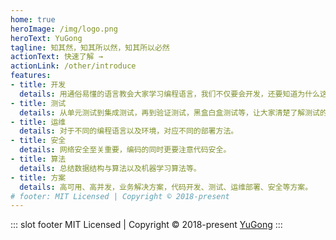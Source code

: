 ```yaml
---
home: true
heroImage: /img/logo.png
heroText: YuGong
tagline: 知其然，知其所以然，知其所以必然
actionText: 快速了解 →
actionLink: /other/introduce
features:
- title: 开发
  details: 用通俗易懂的语言教会大家学习编程语言，我们不仅要会开发，还要知道为什么这么开发。
- title: 测试
  details: 从单元测试到集成测试，再到验证测试，黑盒白盒测试等，让大家清楚了解测试的本质和目的。
- title: 运维
  details: 对于不同的编程语言以及环境，对应不同的部署方法。
- title: 安全
  details: 网络安全至关重要，编码的同时更要注意代码安全。
- title: 算法
  details: 总结数据结构与算法以及机器学习算法等。
- title: 方案
  details: 高可用、高并发，业务解决方案，代码开发、测试、运维部署、安全等方案。
# footer: MIT Licensed | Copyright © 2018-present
---
```

::: slot footer
MIT Licensed | Copyright © 2018-present [YuGong](https://github.com/yugongcoding)
:::
